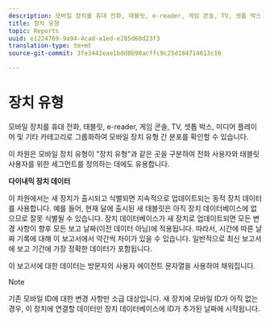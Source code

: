 ```yaml
---
description: 모바일 장치를 휴대 전화, 태블릿, e-reader, 게임 콘솔, TV, 셋톱 박스, 미디어 플레이어 및 기타 카테고리로 그룹화하여 모바일 장치 유형 간 분포를 확인할 수 있습니다.
title: 장치 유형
topic: Reports
uuid: e1224769-9a94-4cad-a1ed-e285d60d23f3
translation-type: tm+mt
source-git-commit: 3fe3442eae1bdd8b90acffc9c25d184714613c16

---
```



# 장치 유형

모바일 장치를 휴대 전화, 태블릿, e-reader, 게임 콘솔, TV, 셋톱 박스, 미디어 플레이어 및 기타 카테고리로 그룹화하여 모바일 장치 유형 간 분포를 확인할 수 있습니다.

이 차원은 모바일 장치 유형이 &quot;장치 유형&quot;과 같은 곳을 구분하여 전화 사용자와 태블릿 사용자를 위한 세그먼트를 정의하는 데에도 유용합니다.

**다이내믹 장치 데이터**

이 차원에서는 새 장치가 출시되고 식별되면 지속적으로 업데이트되는 동적 장치 데이터를 사용합니다. 예를 들어, 현재 달에 출시된 새 태블릿은 아직 장치 데이터베이스에 없으므로 잘못 식별될 수 있습니다. 장치 데이터베이스가 새 장치로 업데이트되면 모든 변경 사항이 향후 모든 보고 날짜(이전 데이터 아님)에 적용됩니다. 따라서, 시간에 따른 날짜 기록에 대해 이 보고서에서 약간씩 차이가 있을 수 있습니다. 일반적으로 최신 보고서에 보고 기간에 가장 정확한 데이터가 포함됩니다.

이 보고서에 대한 데이터는 방문자의 사용자 에이전트 문자열을 사용하여 채워집니다.

>[!NOTE]
>기존 모바일 ID에 대한 변경 사항만 소급 대상입니다. 새 장치에 모바일 ID가 아직 없는 경우, 이 장치에 연결할 데이터만 장치 데이터베이스에 ID가 추가된 날짜에 시작됩니다.
